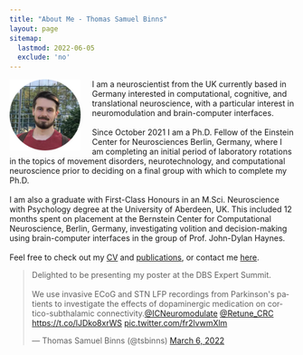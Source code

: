 ```yaml
---
title: "About Me - Thomas Samuel Binns"
layout: page
sitemap:
  lastmod: 2022-06-05
  exclude: 'no'
---
```


<!--
<div class="alert">
  <span style="display: inline-block; text-align: center;">
    For the intended experience,<br>please use Google Chrome.
  </span>
  <button class="closebtn" onclick="this.parentElement.style.display='none';">Close</button>
</div>
-->

<!-- Profile picture -->
<img width="25%" height="auto" style="float: left; margin-right: 20px;" src="/assets/images/ProfilePic.jpg">


<!-- Main website description/introduction -->
<p class="paragraph">I am a neuroscientist from the UK currently based in Germany interested in computational, cognitive, and translational neuroscience, with a particular interest in neuromodulation and brain-computer interfaces.<br>
<br>
Since October 2021 I am a Ph.D. Fellow of the Einstein Center for Neurosciences Berlin, Germany, where I am completing an initial period of laboratory rotations in the topics of movement disorders, neurotechnology, and computational neuroscience prior to deciding on a final group with which to complete my Ph.D.<br>
<br>
I am also a graduate with First-Class Honours in an M.Sci. Neuroscience with Psychology degree at the University of Aberdeen, UK. This included 12 months spent on placement at the Bernstein Center for Computational Neuroscience, Berlin, Germany, investigating volition and decision-making using brain-computer interfaces in the group of Prof. John-Dylan Haynes.<br>
<br>
Feel free to check out my <a href="/CV">CV</a> and <a href="/publications">publications</a>, or contact me <a href="/contact-links">here</a>.</p>


<!-- Twitter highlights -->
<div style="position: inline-block;">
<blockquote class="twitter-tweet tw-align-center"><p lang="en" dir="ltr">Delighted to be presenting my poster at the DBS Expert Summit.<br><br>We use invasive ECoG and STN LFP recordings from Parkinson&#39;s patients to investigate the effects of dopaminergic medication on cortico-subthalamic connectivity.<a href="https://twitter.com/ICNeuromodulate?ref_src=twsrc%5Etfw">@ICNeuromodulate</a> <a href="https://twitter.com/Retune_CRC?ref_src=twsrc%5Etfw">@Retune_CRC</a> <a href="https://t.co/lJDko8xrWS">https://t.co/lJDko8xrWS</a> <a href="https://t.co/fr2lvwmXlm">pic.twitter.com/fr2lvwmXlm</a></p>&mdash; Thomas Samuel Binns (@tsbinns) <a href="https://twitter.com/tsbinns/status/1500564226687000588?ref_src=twsrc%5Etfw">March 6, 2022</a></blockquote> <script async src="https://platform.twitter.com/widgets.js" charset="utf-8"></script>

<!--
<script>
  /*
  // For animating the closing of the alert box //
  // Get all elements with class="closebtn"
  var close = document.getElementsByClassName("closebtn");
  var i;
  // Loop through all close buttons
  for (i = 0; i < close.length; i++) {
  // When someone clicks on a close button
  close[i].onclick = function(){
      // Get the parent of <span class="closebtn"> (<div class="alert">)
      var div = this.parentElement;
      // Set the opacity of div to 0 (transparent)
      div.style.opacity = "0";
      // Hide the div after 600ms (the same amount of milliseconds it takes to fade out)
      setTimeout(function(){ div.style.display = "none"; }, 600);
  }
  }
  */
</script>
-->